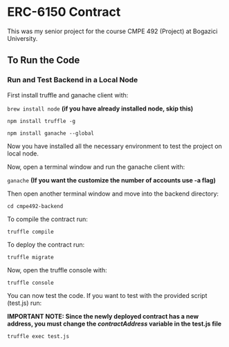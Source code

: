 # ERC-6150 Contract
This was my senior project for the course CMPE 492 (Project) at Bogazici University.

## To Run the Code

### Run and Test Backend in a Local Node 

First install truffle and ganache client with:

```brew install node``` **(if you have already installed node, skip this)** 

```npm install truffle -g```

```npm install ganache --global```

Now you have installed all the necessary environment to test the project on local node.

Now, open a terminal window and run the ganache client with:

```ganache``` **(If you want the customize the number of accounts use -a flag)**

Then open another terminal window and move into the backend directory:

```cd cmpe492-backend```

To compile the contract run:

```truffle compile```

To deploy the contract run:

```truffle migrate```

Now, open the truffle console with:

```truffle console```

You can now test the code. If you want to test with the provided script (test.js) run:

**IMPORTANT NOTE: Since the newly deployed contract has a new address, you must change the _contractAddress_ variable in the test.js file**

```truffle exec test.js``` 
